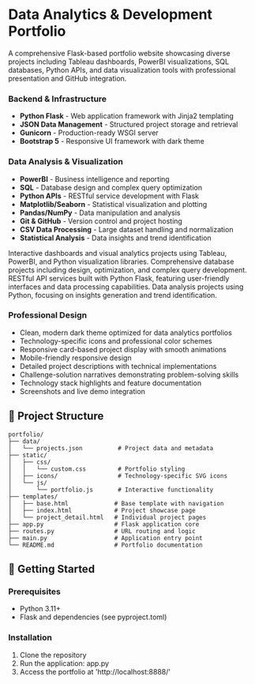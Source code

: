 # Data Analytics & Development Portfolio

A comprehensive Flask-based portfolio website showcasing diverse projects including Tableau dashboards, PowerBI visualizations, SQL databases, Python APIs, and data visualization tools with professional presentation and GitHub integration.


### Backend & Infrastructure
- **Python Flask** - Web application framework with Jinja2 templating
- **JSON Data Management** - Structured project storage and retrieval
- **Gunicorn** - Production-ready WSGI server
- **Bootstrap 5** - Responsive UI framework with dark theme

### Data Analysis & Visualization
- **PowerBI** - Business intelligence and reporting
- **SQL** - Database design and complex query optimization
- **Python APIs** - RESTful service development with Flask
- **Matplotlib/Seaborn** - Statistical visualization and plotting
- **Pandas/NumPy** - Data manipulation and analysis
- **Git & GitHub** - Version control and project hosting
- **CSV Data Processing** - Large dataset handling and normalization
- **Statistical Analysis** - Data insights and trend identification

Interactive dashboards and visual analytics projects using Tableau, PowerBI, and Python visualization libraries.
Comprehensive database projects including design, optimization, and complex query development.
RESTful API services built with Python Flask, featuring user-friendly interfaces and data processing capabilities.
Data analysis projects using Python, focusing on insights generation and trend identification.

### Professional Design
- Clean, modern dark theme optimized for data analytics portfolios
- Technology-specific icons and professional color schemes
- Responsive card-based project display with smooth animations
- Mobile-friendly responsive design
- Detailed project descriptions with technical implementations
- Challenge-solution narratives demonstrating problem-solving skills
- Technology stack highlights and feature documentation
- Screenshots and live demo integration

## 📁 Project Structure

```
portfolio/
├── data/
│   └── projects.json          # Project data and metadata
├── static/
│   ├── css/
│   │   └── custom.css         # Portfolio styling
│   ├── icons/                 # Technology-specific SVG icons
│   └── js/
│       └── portfolio.js       # Interactive functionality
├── templates/
│   ├── base.html             # Base template with navigation
│   ├── index.html            # Project showcase page
│   └── project_detail.html   # Individual project pages
├── app.py                    # Flask application core
├── routes.py                 # URL routing and logic
├── main.py                   # Application entry point
└── README.md                 # Portfolio documentation
```

## 🚀 Getting Started

### Prerequisites
- Python 3.11+
- Flask and dependencies (see pyproject.toml)

### Installation
1. Clone the repository
3. Run the application: app.py
4. Access the portfolio at 'http://localhost:8888/'